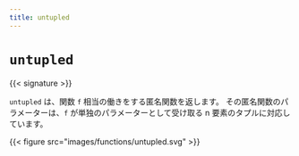 ```yaml
---
title: untupled
---
```


# `untupled`

{{< signature >}}

`untupled` は、関数 `f` 相当の働きをする匿名関数を返します。
その匿名関数のパラメーターは、`f` が単独のパラメーターとして受け取る n 要素のタプルに対応しています。

{{< figure src="images/functions/untupled.svg" >}}
